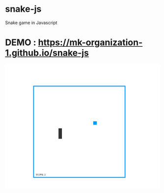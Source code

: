# snake-js
Snake game in Javascript

# DEMO : https://mk-organization-1.github.io/snake-js

![Screenshot](snakejs.png)
